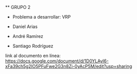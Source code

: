 ** GRUPO 2
* Problema a desarrollar: VRP

* Daniel Arias
* André Ramírez
* Santiago Rodríguez


link al documento en línea: https://docs.google.com/document/d/1D0YLAyI6-xFa39ch5g2IO5PFuFwe2G3n8Zi-0yAcP5M/edit?usp=sharing